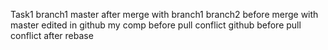 Task1
branch1
master after merge with branch1
branch2 before merge with master
edited in github
my comp before pull conflict
github before pull conflict
after rebase
